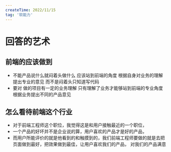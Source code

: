 ```yaml
---
createTime: 2022/11/15
tag: '软能力'
---
```

# 回答的艺术

## 前端的应该做到

* 不能产品说什么就闷着头做什么 应该站到前端的角度 根据自身对业务的理解 提出专业的意见 而不是闷着头只知道写代码
* 要对 做的项目有一定的业务理解 只有理解了业务才能够站到前端的专业角度根据业务提出不同的产品意见

## 怎么看待前端这个行业

* 对于前端工程师这个职位，我觉得这是和用户接触最近的一个职位，
* 一个产品的好坏并不是企业说的算，用户喜欢的产品才是好的产品，
* 而用户所能评价的就是他看到的和触摸到的，我们前端工程师要做的就是去把页面做到最好，把效果做到最佳，让用户喜欢我们的产品， 对我们的产品满意
